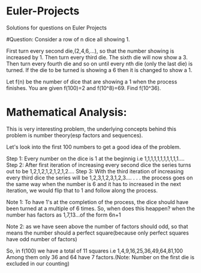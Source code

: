 # Euler-Projects
Solutions for questions on Euler Projects 

#Question: Consider a row of n dice all showing 1.

First turn every second die,(2,4,6,…), so that the number showing is increased by 1. Then turn every third die. The sixth die will now show a 3. 
Then turn every fourth die and so on until every nth die (only the last die) is turned. If the die to be turned is showing a 6 then it is changed to show a 1.

Let f(n) be the number of dice that are showing a 1 when the process finishes. You are given f(100)=2 and f(10^8)=69.
Find f(10^36).

# Mathematical Analysis: 
This is very interesting problem, the underlying concepts behind this problem is number theory(esp factors and sequences).

Let's look into the first 100 numbers to get a good idea of the problem.

Step 1: Every number on the dice is 1 at the beginnig i.e 1,1,1,1,1,1,1,1,1,1,1....
Step 2: After first iteration of increasing every second dice the series turns out to be 1,2,1,2,1,2,1,2,1,2....
Step 3: With the third iteration of increasing every third dice the series will be 1,2,3,1,2,3,1,2,3....
.
.
.
the process goes on the same way when the number is 6 and it has to increased in the next iteration, we would flip that to 1 and 
follow along the process.

Note 1: To have 1's at the completion of the process, the dice should have been turned at a multiple of 6 times. So, when does this heappen?
when the number has factors as 1,7,13...of the form 6n+1

Note 2: as we have seen above the number of factors should odd, so that means the number should a perfect square(because only perfect squares
                                                                                                                   have odd number of factors)
                                                                                                                   
So, in f(100) we have a total of 11 squares i.e 1,4,9,16,25,36,49,64,81,100  
Among them only 36 and 64 have 7 factors.(Note: Number on the first die is excluded in our counting)  
